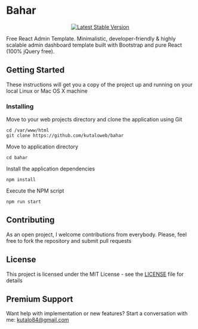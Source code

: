 # Bahar

<p align="center">
<a href="https://www.npmjs.com/package/@kutaloweb/bahar"><img src="https://img.shields.io/npm/v/@kutaloweb/bahar.svg" alt="Latest Stable Version"></a>
</p>

Free React Admin Template. Minimalistic, developer-friendly & highly scalable admin dashboard template built with Bootstrap and pure React (100% jQuery free).

## Getting Started

These instructions will get you a copy of the project up and running on your local Linux or Mac OS X machine

### Installing

Move to your web projects directory and clone the application using Git

```
cd /var/www/html
git clone https://github.com/kutaloweb/bahar
```

Move to application directory

```
cd bahar
```

Install the application dependencies

```
npm install
```

Execute the NPM script

```
npm run start
```

## Contributing

As an open project, I welcome contributions from everybody. Please, feel free to fork the repository and submit pull requests

## License

This project is licensed under the MIT License - see the [LICENSE](LICENSE) file for details

## Premium Support

Want help with implementation or new features? Start a conversation with me: kutalo84@gmail.com
